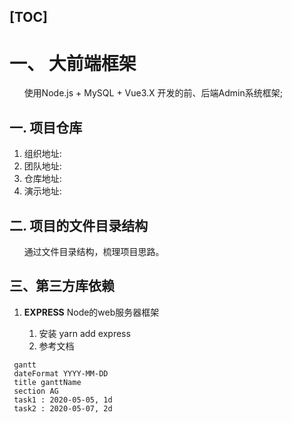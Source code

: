[TOC]
---
# 一、 大前端框架
&nbsp;&nbsp;&nbsp;&nbsp;&nbsp;&nbsp;使用Node.js + MySQL + Vue3.X 开发的前、后端Admin系统框架;
## 一. 项目仓库
1. 组织地址: 
2. 团队地址: 
3. 仓库地址: 
4. 演示地址: 
## 二. 项目的文件目录结构
&nbsp;&nbsp;&nbsp;&nbsp;&nbsp;&nbsp;通过文件目录结构，梳理项目思路。
## 三、第三方库依赖
1. **EXPRESS**
      Node的web服务器框架
   
   1. 安装
      yarn add express
   2. 参考文档

      
 ```mermaid
  gantt
  dateFormat YYYY-MM-DD
  title ganttName
  section AG
  task1 : 2020-05-05, 1d
  task2 : 2020-05-07, 2d
 ```
